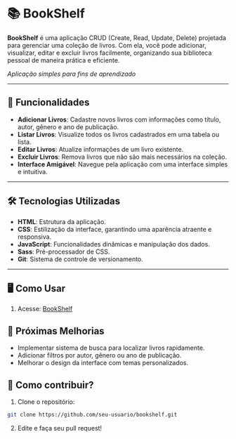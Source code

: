 # 📚 BookShelf

**BookShelf** é uma aplicação CRUD (Create, Read, Update, Delete) projetada para gerenciar uma coleção de livros. Com ela, você pode adicionar, visualizar, editar e excluir livros facilmente, organizando sua biblioteca pessoal de maneira prática e eficiente.

_Aplicação simples para fins de aprendizado_

---

## 🚀 Funcionalidades

- **Adicionar Livros**: Cadastre novos livros com informações como título, autor, gênero e ano de publicação.
- **Listar Livros**: Visualize todos os livros cadastrados em uma tabela ou lista.
- **Editar Livros**: Atualize informações de um livro existente.
- **Excluir Livros**: Remova livros que não são mais necessários na coleção.
- **Interface Amigável**: Navegue pela aplicação com uma interface simples e intuitiva.

---

## 🛠️ Tecnologias Utilizadas

- **HTML**: Estrutura da aplicação.
- **CSS**: Estilização da interface, garantindo uma aparência atraente e responsiva.
- **JavaScript**: Funcionalidades dinâmicas e manipulação dos dados.
- **Sass**: Pré-processador de CSS.
- **Git**: Sistema de controle de versionamento.

---

## 🖥️ Como Usar

1. Acesse: [BookShelf](www.youtube.com)

## 🌟 Próximas Melhorias

- Implementar sistema de busca para localizar livros rapidamente.
- Adicionar filtros por autor, gênero ou ano de publicação.
- Melhorar o design da interface com temas personalizados.

## 🤝 Como contribuir?

1. Clone o repositório:

```bash
git clone https://github.com/seu-usuario/bookshelf.git
```

2. Edite e faça seu pull request!
